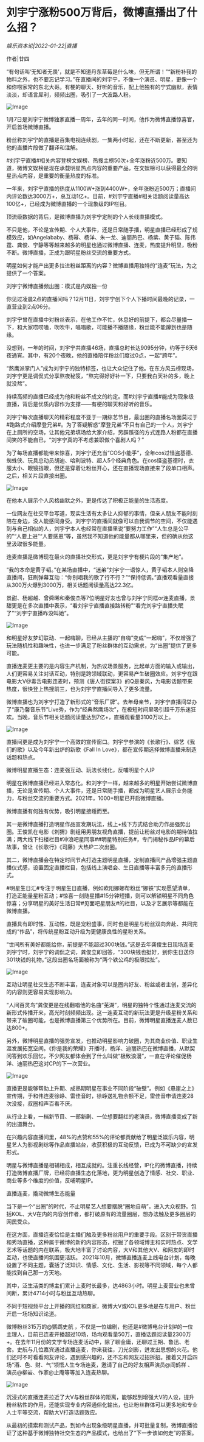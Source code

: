 # 刘宇宁涨粉500万背后，微博直播出了什么招？

*娱乐资本论|2022-01-22|直播*

作者|廿四

“有句话叫‘无知者无畏’，就是不知道丹东草莓是什么味，但无所谓！”“新粉补我的物料之外，也不要忘记学习。”在直播间的刘宇宁，不像一个演员、明星，更像一个和你唠家常的东北大哥。有梗的聊天、好听的音乐，配上他独有的宁式幽默，表情淡淡，却语言犀利，频频出圈，吸引了一大波路人粉。

![Image](https://inews.gtimg.com/newsapp_bt/0/14453058161/641)

1月7日是刘宇宁微博独家直播一周年，去年的同一时间，他作为微博直播惊喜官，开启首场微博直播。

粉丝称刘宇宁的直播是百集电视连续剧，一集两小时起，还在不断更新，甚至还为他的直播片段做了翻译和注解。

#刘宇宁直播#相关内容登榜文娱榜、热搜主榜50次+全年涨粉近500万。要知道，微博文娱榜是现在承载明星热点内容的重要产品，在文娱榜可以获得最全的明星热点内容，是重要的衡量热度的标准。

一年来，刘宇宁直播的热度从1100W+涨到4400W+，全年涨粉近500万；直播间内评论数达3000万+，总互动1亿+。目前，#刘宇宁直播#相关话题阅读量高达100亿+，已经成为微博直播的一个现象级的IP栏目。

顶流级数据的背后，是微博直播为刘宇宁定制的个人长线直播模式。

不只是他，不论是宣传期、个人大事件，还是日常随手播，明星直播已经形成了规模效应，如Angelababy、杨幂、杨洋、朱一龙、迪丽热巴、杨紫、黄子韬、陈伟霆、龚俊、宁静等等越来越多的明星也通过微博直播、连麦，热度提升明显，吸粉不断。微博直播，正成为跟明星粉丝交流的重要方式。

明星如何才能产出更多拉进粉丝距离的内容？微博直播用独特的“连麦”玩法，为之提供了一个答案。

刘宇宁微博直播频出圈：模式是内娱独一份

你见过凌晨2点的直播间吗？12月11日，刘宇宁创下个人下播时间最晚的记录，一直营业到2点06分。

刘宇宁曾在直播中对粉丝表示，在他工作不忙，休息好的前提下，都会尽量播一下，和大家唠唠嗑，吹吹牛，唱唱歌，可能播不播随缘，粉丝能不能蹲到也是随缘。

没想到，一年的时间，刘宇宁共直播46场，直播总时长达9095分钟，约等于6天6夜通宵。其中，有20个夜晚，他的直播陪伴粉丝们度过0点，一起“跨年”。

“熬鹰派掌门人”成为刘宇宁的独特标签，也让大众记住了他。在东方风云榜现场，刘宇宁更是调侃式分享熬夜秘笈，“熬完得好好补一下，只要我白天补的多，晚上就没熬”。

持续高频的直播已经成为他和粉丝不成文的约定。而#刘宇宁直播#能成为现象级直播，背后是优质内容作为支撑——有梗的聊天和好听的音乐。

刘宇宁每次直播聊天的精彩程度不亚于一期综艺节目，最出圈的直播名场面莫过于#跑路式介绍摩登兄弟#。为了答疑解惑“摩登兄弟”不只有自己的一个人，刘宇宁在上厕所的空场，让其他兄弟填场给大家介绍，另辟蹊径的方式连路人粉都在直播间笑的不能自已，“刘宇宁真的不考虑兼职做个喜剧人吗？”

为了每场直播都能带来惊喜，刘宇宁还充当“COS小能手”，全年cos过怪盗基德、蜘蛛侠、玩具总动员胡迪、哈利波特、超人5个经典角色。在cos怪盗基德时，衣服太小、眼镜挡眼，但还是穿着让粉丝开心，还在直播现场直接来了段单口相声。之后，相关片段直接出圈。

![Image](https://inews.gtimg.com/newsapp_bt/0/14453058153/641)

在他本人展示个人风格幽默之外，更是传达了积极正能量的生活态度。

一位网友在社交平台写道，现实生活有太多让人抑郁的事情，但亲人朋友不能时刻陪在身边，没人能感同身受。刘宇宁的直播间就像可以自我调节的空间，不仅能遇到与自己相似的人，刘宇宁本人也经常在直播里说“要努力工作”“人生总是公平的”“人要上进”“人要感恩”等，虽然我不知道他的能量都从哪里来，但的确从他这里汲取很多能量。

连麦直播是微博现在最火的直播社交形式，更是刘宇宁有梗片段的“集产地”。

“我的本命是黄子韬。”在某场直播中，“迷弟”刘宇宁一语惊人，黄子韬本人则空降直播间，狂刷弹幕互动：“你别唱我的歌了行不行？”“保持低调。”直播观看量直接从300万火爆到3000万，相关话题阅读量高达22.3亿。

景甜、杨超越、曾舜晞和秦俊杰等7位明星好友也曾与刘宇宁同框or连麦直播，景甜更是在多次直播中表示，“看刘宇宁直播直接路转粉”“看完刘宇宁直播失眠了”“刘宇宁直播咋没叫她”。

![Image](https://inews.gtimg.com/newsapp_bt/0/14453058154/641)

和明星好友梦幻联动、一起嗨聊，已经从主播的“自嗨”变成“一起嗨”，不仅增强了玩法随机性和趣味性，也进一步满足了粉丝群体的互动需求，为“出圈”提供了更多可能。

直播连麦更主要的是内容生产机制，为热议场景服务，比起单方面的输入或输出，人们更容易关注对话互动，特别是跨领域联动，更容易产生破圈效应。刘宇宁在跟电影大V@毒舌电影连麦时，预测《唐人街探案3》的Q是秦风，为电影话题带来热度，很快登上热搜前三，也为刘宇宁直播间导入了更多流量。

微博直播也为刘宇宁打造了新形式的“音乐厂牌”。去年母亲节，刘宇宁直播间举办了“康乃馨音乐节”Live秀，作为“经典熬鹰场次”，在极短时间里吸引超千万乐迷狂欢。当晚，音乐节相关话题阅读量达到7亿+，直播观看量3100万以上。

![Image](https://inews.gtimg.com/newsapp_bt/0/14453058152/641)

直播间更是成为刘宇宁一个高效的宣传窗口。刘宇宁参演的《长歌行》、综艺《我们的歌》以及今年新出炉的新歌《Fall In Love》，都在宣传期选择微博直播来制造话题和热点。

微博明星直播生态：连麦强互动、玩法长线化，反哺明星个人IP

明星在微博直播已经进入常态化。和刘宇宁一样，越来越多的明星开始尝试微博直播，无论是宣传期、个人大事件，还是日常随手播，都成为明星艺人展示业务能力，与粉丝交流的重要方式。2021年，1000+明星已开启微博直播。

微博直播有何独有优势，吸引明星接踵而至。

其一是微博直播打造明星作品宣发期玩法，线上+线下方式结合助力作品强势出圈。王俊凯在电影《刺猬》剧组用男朋友视角直播，提前让粉丝对电影的期待值拉满；两大线下扫楼栏目#冲浪吧星同事##明星特别任务#，专门揭秘作品IP的幕后故事，曾让《长歌行》《司藤》大热IP二次出圈。

其二，微博直播会在特定时间节点打造主题明星直播，定制直播间产品增强主题直播仪式感，设置固定直播栏目，包括线上演唱会、生日直播等丰富多元的直播形式。

#明星生日汇#专注于明星生日直播，例如欧阳娜娜帮粉丝“娜铁”实现愿望清单，打造正能量星粉互动；#惊喜一刻随星播#15分钟短播，则可以解锁明星不同角色惊喜；分享明星的美好生活日常#见面吧星朋友#的栏目，以及才艺展示等都能在微博直播。

直播具有即时性、互动性，既是宠粉盛事，同时也是明星与粉丝双向奔赴、共同完成的“作品”，将传统星粉互动升级为更健康良性的星粉关系。

“世间所有美好都能给你，前提是不能超过300块钱。”这是去年龚俊生日现场连麦刘宇宁时，刘宇宁的调侃之词，龚俊立即回答，“300块钱也挺好，到你生日送你301块钱的礼物。”这段出圈名场面被称为“两个铁公鸡的极限拉扯”。

![Image](https://inews.gtimg.com/newsapp_bt/0/14453058150/641)

互动让明星社交生态不断丰富，连麦对象可以是圈内好友、粉丝或者主创，差异化的内容则更容易实现影响力。

“人间百灵鸟”龚俊更是在线翻唱他的名曲“芜湖”，明星的独特个性通过连麦交流的新形式传播开来，高光时刻频频出现。这一连麦互动的新玩法更是升级星粉关系和带来了破圈可能，也是微博直播第三个优势所在。目前，微博明星直播连麦人数已达800+。

另外，微博明星直播的强势宣发，也推动明星影响力破圈，为其商业价值、职业生涯发展拓宽空间。《你是我的荣耀》开播时，杨洋、迪丽热巴在微博直播，从默契问答到欢乐回忆，不少网友都体会到了什么叫做“极致浪漫”，一直在评论催促杨洋、迪丽热巴这对CP的下一次营业。

![Image](https://inews.gtimg.com/newsapp_bt/0/14453058151/641)

直播更是能够帮助上升期、成熟期明星在事业不同阶段“破壁”。例如《悬崖之上》宣传期，于和伟连麦徐峥、雷佳音时，徐峥送礼物余额不足，雷佳音申请连麦28次没接，叔圈相声百看不厌。

从行业上看，一档新节目、一部新剧、一位想要翻红的老演员，微博直播变成了新的出道舞台。

在兴趣内容直播间里，48%的点赞和55%的评论都贡献给了明星泛娱乐内容，明星艺人为影视剧综等作品直播站台，收获积极的互动反馈，已成为不可缺少的宣发形式。

明星与微博直播是相辅相成，相互成就的。注重长线经营，IP化的微博直播，持续打造微博直播厂牌，已经将直播生态化落地，更为明星创造了情感、社交、职业、商业等多个维度的价值，反哺明星IP。

直播连麦，撬动微博生态能量

当下是一个“出圈”的时代，不止明星艺人想要摆脱“圈地自萌”，进入大众视野。包括KOL、大V在内的内容创作者，都打破原有的流量圈层，想办法触及更多圈层的网民受众。

在这方面，直播连麦恰恰是主播们触及更多粉丝用户的重要手段。区别于带货直播和秀场直播，这种属于微博的新的内容形态，挖掘了各领域博主和实时热点、文学艺术等话题的内在联系，极大地丰富了讨论内容，大V和其他大V、和网友的即时互动，也使直播间氛围更活跃。 2021年10月，微博直播连麦上线电台计划，每晚设置了不同主题，囊括了泛知识、情感、文化、生活、影视等不同领域，每个人都能找到自己那一方天地。

其中，泛生活类的博主们累计上麦时长最多，达4863小时。明星上麦营业也未曾间断，累计4714小时与粉丝互动热聊。

不同于短视频平台上开播的网红和商家，微博大V或KOL更多地是在与用户、粉丝开启一场场知识论道。

微博粉丝315万的@鹦鹉史航 ，不仅是一位编剧，他还是#微博电台计划#的一位主理人，目前已连麦开播超过10场，场均观看量50万，直播话题阅读量2300万+。在去年11月份的文学专场连麦活动中，除了聊金庸，还聊过王朔、鲁迅、老舍。史航与几位嘉宾通过直播连麦，你来我往，刀光剑影，迸发出思想的火花。他们还时不时看看网友评论，遇到感兴趣的，还不忘和网友过招拆招。接着又开启四场“酒、色、财、气”领悟人生专场连麦，邀请了自己的好友相声演员@阎鹤祥 、演员@柳岩、作家@止庵等等加入连麦热聊。

![Image](https://inews.gtimg.com/newsapp_bt/0/14453058157/641)

沉浸式的直播连麦拉近了大V与粉丝群体的距离，能够起到增强大V的人设，提升粉丝粘性的作用，还能实现专业内容通俗化输出，也让粉丝群体可以更多地和专业人士平等交流，帮助大V打造话题效应。

从最初的摸索和测试产品，到如今出现象级明星直播，并可批量复制，微博直播验证了这种基于微博独特社交生态的产品模式，也给出了“下一步该如何走”的答案。

